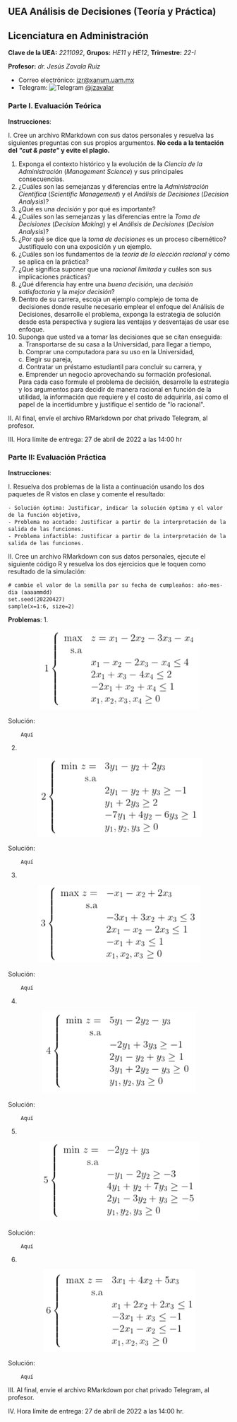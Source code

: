## UEA Análisis de Decisiones (Teoría y Práctica)
## Licenciatura en Administración

**Clave de la UEA:** *2211092*, **Grupos:** *HE11* y *HE12*, **Trimestre:** *22-I*

**Profesor:** *dr. Jesús Zavala Ruiz*

- Correo electrónico: [jzr@xanum.uam.mx](mailto:jzr@xanum.uam.mx)
- Telegram: <img src="https://github.com/jzavalar/2211088-informatica/blob/main/telegram_logo.svg" alt="Telegram" width="3%"/> [@jzavalar](https://telegram.me/jzavalar)

### Parte I. Evaluación Teórica

**Instrucciones**:  

I. Cree un archivo RMarkdown con sus datos personales y resuelva las siguientes preguntas con sus propios argumentos. **No ceda a la tentación del *"cut & paste"* y evite el plagio.**

   1. Exponga el contexto histórico y la evolución de la *Ciencia de la Administración* (*Management Science*) y sus principales consecuencias.
   2. ¿Cuáles son las semejanzas y diferencias entre la *Administración Científica* (*Scientific Management*) y el *Análisis de Decisiones* (*Decision Analysis*)?
   3. ¿Qué es una *decisión* y por qué es importante?
   4. ¿Cuáles son las semejanzas y las diferencias entre la *Toma de Decisiones* (*Decision Making*) y el *Análisis de Decisiones* (*Decision Analysis*)?
   5. ¿Por qué se dice que la *toma de decisiones* es un proceso cibernético? Justifíquelo con una exposición y un ejemplo.
   6. ¿Cuáles son los fundamentos de la *teoría de la elección racional* y cómo se aplica en la práctica?
   7. ¿Qué significa suponer que una *racional limitada* y cuáles son sus implicaciones prácticas?
   8. ¿Qué diferencia hay entre una *buena decisión*, una *decisión satisfactoria* y la *mejor decisión*?
   9. Dentro de su carrera, escoja un ejemplo complejo de toma de decisiones donde resulte necesario emplear el enfoque del Análisis de Decisiones, desarrolle el problema, exponga la estrategia de solución desde esta perspectiva y sugiera las ventajas y desventajas de usar ese enfoque.
   10. Suponga que usted va a tomar las decisiones que se citan enseguida:    
       a. Transportarse de su casa a la Universidad, para llegar a tiempo,  
       b. Comprar una computadora para su uso en la Universidad,  
       c. Elegir su pareja,  
       d. Contratar un préstamo estudiantil para concluir su carrera, y  
       e. Emprender un negocio aprovechando su formación profesional.  
   Para cada caso formule el problema de decisión, desarrolle la estrategia y los argumentos para decidir de manera racional en función de la utilidad, la información que requiere y el costo de adquirirla, así como el papel de la incertidumbre y justifique el sentido de "lo racional".  

II. Al final, envíe el archivo RMarkdown por chat privado Telegram, al profesor.

III. Hora límite de entrega: 27 de abril de 2022 a las 14:00 hr

### Parte II: Evaluación Práctica

**Instrucciones**:  

I. Resuelva dos problemas de la lista a continuación usando los dos paquetes de R vistos en clase y comente el resultado:

    - Solución óptima: Justificar, indicar la solución óptima y el valor de la función objetivo,  
    - Problema no acotado: Justificar a partir de la interpretación de la salida de las funciones.  
    - Problema infactible: Justificar a partir de la interpretación de la salida de las funciones.  

II. Cree un archivo RMarkdown con sus datos personales, ejecute el siguiente código R y resuelva los dos ejercicios que le toquen como resultado de la simulación:

```{r}
# cambie el valor de la semilla por su fecha de cumpleaños: año-mes-dia (aaaammdd)
set.seed(20220427) 
sample(x=1:6, size=2)
```
**Problemas**:
1. 
<div align="center">
    <img src="https://github.com/jzavalar/2211092-Analisis_de_Decisiones/blob/d6d69192ef4d02c1c0febdc100587330bd268efd/Math_1.jpg">
</div>

Solución:

        Aquí

2.
<div align="center">
    <img src="https://github.com/jzavalar/2211092-Analisis_de_Decisiones/blob/d6d69192ef4d02c1c0febdc100587330bd268efd/Math_2.jpg">
</div>

Solución:

        Aquí

3.
<div align="center">
    <img src="https://github.com/jzavalar/2211092-Analisis_de_Decisiones/blob/d6d69192ef4d02c1c0febdc100587330bd268efd/Math_3.jpg">
</div>

Solución:

        Aquí

4.
<div align="center">
    <img src="https://github.com/jzavalar/2211092-Analisis_de_Decisiones/blob/d6d69192ef4d02c1c0febdc100587330bd268efd/Math_4.jpg">
</div>

Solución:

        Aquí

5.
<div align="center">
    <img src="https://github.com/jzavalar/2211092-Analisis_de_Decisiones/blob/d6d69192ef4d02c1c0febdc100587330bd268efd/Math_5.jpg">
</div>

Solución:

        Aquí

6.
<div align="center">
    <img src="https://github.com/jzavalar/2211092-Analisis_de_Decisiones/blob/d6d69192ef4d02c1c0febdc100587330bd268efd/Math_6.jpg">
</div>

Solución:

        Aquí

III. Al final, envíe el archivo RMarkdown por chat privado Telegram, al profesor.

IV. Hora límite de entrega: 27 de abril de 2022 a las 14:00 hr.
